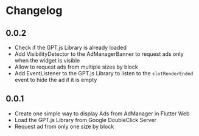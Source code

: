 # Changelog

## 0.0.2

- Check if the GPT.js Library is already loaded
- Add VisibilityDetector to the AdManagerBanner to request ads only when the widget is visible
- Allow to request ads from multiple sizes by block
- Add EventListener to the GPT.js Library to listen to the `slotRenderEnded` event to hide the ad if it is empty

## 0.0.1

- Create one simple way to display Ads from AdManager in Flutter Web
- Load the GPT.js Library from Google DoubleClick Server
- Request ad from only one size by block

